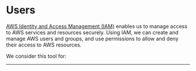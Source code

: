 # Users

[AWS Identity and Access Management (IAM)](https://aws.amazon.com/iam/) enables us to manage access to AWS services and resources securely. Using IAM, we can create and manage AWS users and groups, and use permissions to allow and deny their access to AWS resources.

We consider this tool for:



---
